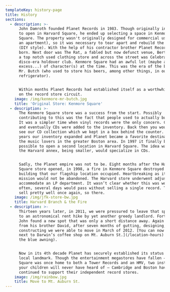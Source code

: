 ```yaml
---
templateKey: history-page
title: History
sections:
  - description: >-
      John Damroth founded Planet Records in 1983. Though originally intending
      to open in Harvard Square, he ended up selecting a space in Kenmore
      Square. The property wasn't originally designed for commercial use (it was
      an apartment), so it was necessary to tear apart and rebuild the interior
      (DIY style). With the help of his contractor brother Planet Records was
      born. Next door was The Rat, a fabled but now defunct venue, Bertha Cool,
      a top notch used clothing store and across the street was Celebrations, a
      disco-era holdover club. Kenmore Square had an awful lot (maybe an
      excess...) of character(s) at the time. This was the era of the beloved
      Mr. Butch (who used to store his beers, among other things, in our
      refrigerator).


      Within months Planet Records had established itself as a worthwhile stop
      on the record store circuit.
    image: /img/kenmore-mr-butch.jpg
    title: 'Original Store: Kenmore Square'
  - description: >-
      The Kenmore Square store was a success from the start. Possibly
      contributing to this was the fact that people used to actually buy music.
      It was a simpler time when vinyl records were the only concern. Cassettes
      and eventually CDs were added to the inventory. Back then you would ask to
      see our CD collection which we kept in a box behind the counter. Over the
      years our inventory expanded and Planet became a favorite destination for
      the music lovers in the greater Boston area. In 1997 it finally became
      possible to open a second location in Harvard Square. The idea was that
      the Harvard annex, being smaller, would specialize in CDs. 


      Sadly, the Planet empire was not to be. Eight months after the Harvard
      Square store opened, in 1998, a fire in Kenmore Square destroyed the
      building that our flagship location occupied. Heartbreaking as it was, the
      mission would not be abandoned. The Harvard store underwent adjustments to
      accommodate an LP department. It wasn’t clear whether this was worthwhile:
      often, several days would pass without selling a single record. Today LPs
      sell pretty well once again, so there.
    image: /img/jfk-store-bw.jpg
    title: Harvard Branch & the Fire
  - description: >-
      Thirteen years later, in 2011, we were pressured to leave that space due
      to an astronomical rent hike by yet another greedy landlord. Fortunately,
      John found a new spot that was only a short distance away. Again with help
      from his brother David, after seven months of gutting, designing, and
      constructing we were able to move in March of 2012. [You can now find us
      next to Darwin’s coffee shop on Mt. Auburn St.](/location-hours) (look for
      the blue awning).


      Now in its 4th decade Planet has securely established its status as a
      local landmark. Though the entertainment megastores have fallen — Harvard
      Square was once home to both a Tower Records and an HMV, two institutions
      your children will never have heard of — Cambridge and Boston have
      continued to support their independent record stores.
    image: /img/rainbow.jpg
    title: Move to Mt. Auburn St.
---
```


